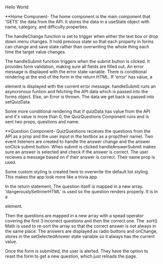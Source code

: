 Hello World


**Home Component- The home component is the main component that 'GETS' the data from the API.
It stores the data in a useState object with name, category, and difficulty properties. 


The handleChange function is set to trigger when either the text box or drop down menu changes.
It hold previous state so that each property in forms can change and save state rather than overwriting the whole thing each time the target value changes.

The handleSubmit function triggers when the submit button is clicked. It provides form validation, making sure all fields are filled out. An error message is displayed with the error state variable.
There is conditional rendering at the end of the form in the return HTML. If 'error' has value, a <p> element is displayed with the current error message.
handleSubmit runs an asyncronous funtion and fetching the API data which is passed into the forms object. Else, an Error is thrown. The data we get back is passed into setQuizData.

Some more conditional rendering that if quizData has value from the API and it's value is more than 0, the QuizQuestions Component runs and is sent two props, questions and name.

**Question Component- QuizQuestions recieves the questions from the API as a prop and the user input in the textbox as a prop(their name). Two event listeners are created to handle the answer change and the answer onClick submit button. When submit is clicked handleAnswerSubmit makes sure an answer is selected and check if the answer is correct. The user recieves a message based on if their answer is correct. Their name prop is used.

Some custom styling is created here to overwrite the default list styling. This makes the app look more like a trivia app. 

In the return statement, The question itself is mapped in a new array. 'dangerouslySetInnerHTML' is used so the question renders properly. It is in a <p> element. 

Then the questions are mapped in a new array with a spead operator covering the first 3 incorrect questions and then the correct one. The .sort() Math is used to re-sort the array so that the correct answer is not always in the same place. The answers are displayed as radio buttons and onChange, stores in the setSelectedAnswer state variable so it always has the current value. 

Once the form is submitted, the user is alerted. They have the option to reset the form to get a new question, which just reloads the page.
